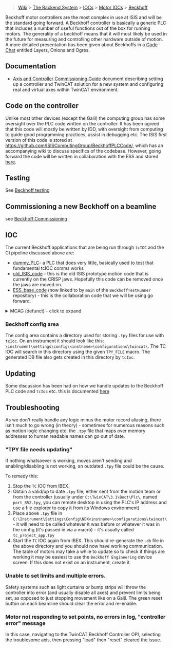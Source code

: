
> [Wiki](Home) > [The Backend System](The-Backend-System) > [IOCs](IOCs) > [Motor IOCs](Motor-IOCs) > [Beckhoff](Beckhoff)

Beckhoff motor controllers are the most complex in use at ISIS and will be the standard going forward. A Beckhoff controller is basically a generic PLC that includes a number of useful functions out of the box for running motors. The generality of a beckhoff means that it will most likely be used in the future for measuring and controlling other hardware outside of motion. A more detailed presentation has been given about Beckhoffs in a [Code Chat](Code-Chats-and-Lightning-Talks) entitled Layers, Onions and Ogres.

## Documentation
- [Axis and Controller Commissioning Guide](https://stfc365.sharepoint.com/:w:/s/ISISMechatronics/Ee_aMxb5CF1Dlz-NUGW3OVgB0K7vQjXXwZDwSl5DSHN48w?e=GjqNEb&isSPOFile=1) document describing setting up a controller and TwinCAT solution for a new system and configuring real and virtual axes within TwinCAT environment.

## Code on the controller
Unlike most other devices (except the Galil) the computing group has some oversight over the PLC code written on the controller. It has been agreed that this code will mostly be written by IDD, with oversight from computing to guide good programming practices, assist in debugging etc. The ISIS first version of this code is stored at https://github.com/ISISComputingGroup/BeckhoffPLCCode/, which has an accompanying wiki to discuss specifics of the codebase. However, going forward the code will be written in collaboration with the ESS and stored [here](https://bitbucket.org/europeanspallationsource/tc_generic_structure/src/master/).


## Testing
See [Beckhoff testing](Beckhoff-testing)

## Commissioning a new Beckhoff on a beamline
see [Beckhoff Commissioning](Beckhoff-Commissioning)


## IOC

The current Beckhoff applications that are being run through `tcIOC` and the CI pipeline discussed above are:
* [dummy_PLC](https://github.com/ISISComputingGroup/BeckhoffPLCCode/tree/dummy_PLC)- a PLC that does very little, basically used to test that fundamental tcIOC comms works
* [old_ISIS_code](https://github.com/ISISComputingGroup/BeckhoffPLCCode/) - this is the old ISIS prototype motion code that is currently on the CRISP jaws. Hopefully this code can be removed once the jaws are moved on.
* [ESS_base_code](https://bitbucket.org/europeanspallationsource/tc_generic_structure/) (now linked to by `main` of the `BeckhoffTestRunner` repository) - this is the collaboration code that we will be using go forward.

<details>
<summary> MCAG (defunct) - click to expand </summary>

This IOC was originally written by ESS. It uses an ASCII protocol over TCP/IP to do the communication and is very specifically designed for motion. There is a simulator which can be run using the following steps:

- `cd EPICS\support\MCAG_Base_Project\master\epics\simulator`
- `doit.bat`
- Start the IOC (host macros needs to be set to 127.0.0.1:5024)

~Currently this is only being run on IMAT. It should soon be replaced by the collaboration code.~ - **It has been replaced by the new code, so is now defunct.**
</details>


### Beckhoff config area

The config area contains a directory used for storing `.tpy` files for use with `tcIoc`. On an instrument it should look like this: `\instrument\settings\config\<instname>\configurations\twincat\`. The TC IOC will search in this directory using the given `TPY_FILE` macro. The generated DB file also gets created in this directory by `tcIoc`. 

## Updating

Some discussion has been had on how we handle updates to the Beckhoff PLC code and `tcIoc` etc. this is documented [here](https://stfc365.sharepoint.com/:w:/s/ISISMechatronics/EXnBTNmcqqVCkIXXxjSvYdwBD3ZihXKDE0pZpiErGnkJ1g?e=4%3AWjCJxN&at=9&CID=0DF00AB8-D565-4B81-9AA2-C0DD226434CA&wdLOR=c76050FF1-1FF0-4AC8-A94C-0127E17DD337)

## Troubleshooting

As we don't really handle any logic minus the motor record aliasing, there isn't much to go wrong (in theory) - sometimes for numerous reasons such as motion logic changing etc. the `.tpy` file that maps over memory addresses to human readable names can go out of date.  

### "TPY file needs updating"
If nothing whatsoever is working, moves aren't sending and enabling/disabling is not working, an outdated `.tpy` file could be the cause. 

To remedy this: 
1. Stop the `TC` IOC from IBEX.
1. Obtain a valid/up to date `.tpy` file, either sent from the motion team or from the controller (usually under `C:\TwinCAT\3.1\Boot\Plc\`, named `port_852.tpy`, you can remote desktop in using the PLC's IP address and use a file explorer to copy it from its Windows environment)
1. Place above `.tpy` file in `C:\Instrument\Settings\Config\NDX<instname>\configurations\twincat\` - it will need to be called whatever it was before or whatever it was in the config (it's passed in via a macro) - it's usually called `tc_project_app.tpy`
1. Start the `TC` IOC again from IBEX. This should re-generate the `.db` file in the above directory and you should now have working communication. The table of motors may take a while to update so to check if things are working it may be easiest to use the `Beckhoff Engineering` device screen. If this does not exist on an instrument, create it. 

### Unable to set limits and multiple errors.
Safety systems such as light curtains or bump strips will throw the controller into error (and usually disable all axes) and prevent limits being set, as opposed to just stopping movement like on a Galil. The green reset button on each beamline should clear the error and re-enable. 

### Motor not responding to set points, no errors in log, "controller error" message
In this case, navigating to the TwinCAT Beckhoff Controller OPI, selecting the troublesome axis, then pressing "load" then "reset" cleared the issue.
